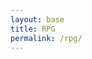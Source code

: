 ```yaml
---
layout: base
title: RPG
permalink: /rpg/
---
```


<canvas id='gameCanvas'></canvas>

<script type="module">
    import GameControl from '{{site.baseurl}}/assets/js/rpg/GameControl.js';

    // Fullscreen toggle function
    function toggleFullScreen() {
        const canvas = document.getElementById('gameCanvas');
        if (!document.fullscreenElement) {
            if (canvas.requestFullscreen) {
                canvas.requestFullscreen();
            } else if (canvas.mozRequestFullScreen) { // Firefox
                canvas.mozRequestFullScreen();
            } else if (canvas.webkitRequestFullscreen) { // Chrome, Safari, and Opera
                canvas.webkitRequestFullscreen();
            } else if (canvas.msRequestFullscreen) { // IE/Edge
                canvas.msRequestFullscreen();
            }
        } else {
            if (document.exitFullscreen) {
                document.exitFullscreen();
            }
        }
    }

    // Adjust canvas size to fit the screen
    function resizeCanvas() {
        const canvas = document.getElementById('gameCanvas');
        canvas.width = window.innerWidth;
        canvas.height = window.innerHeight;
    }

    // Listen for full-screen change events
    document.addEventListener('fullscreenchange', resizeCanvas);
    window.addEventListener('resize', resizeCanvas);

    // Call resizeCanvas initially to set the correct canvas size
    resizeCanvas();

    // Background data
    const image_src = "{{site.baseurl}}/images/rpg/41524.jpg";
    const image_data = {
        pixels: {height: 580, width: 1038}
    };
    const image = {src: image_src, data: image_data};

    // Sprite data
    const sprite_src = "{{site.baseurl}}/images/rpg/Bunny-Sprite.png";
    const sprite_data = {
        SCALE_FACTOR: 10,
        STEP_FACTOR: 1000,
        ANIMATION_RATE: 50,
        pixels: {height: 160, width: 120},
        orientation: {rows: 4, columns: 3},
        down: {row: 0, start: 0, columns: 3},
        left: {row: 1, start: 0, columns: 3},
        right: {row: 2, start: 0, columns: 3},
        up: {row: 3, start: 0, columns: 3},
    };
    const sprite = {src: sprite_src, data: sprite_data};

    // Assets for game
    const assets = {image: image, sprite: sprite};

    // Start game engine
    GameControl.start(assets);

    // Optionally add a button to toggle full-screen mode
    const canvas = document.getElementById('gameCanvas');
    canvas.addEventListener('click', toggleFullScreen); // Click to enter full-screen
</script>
